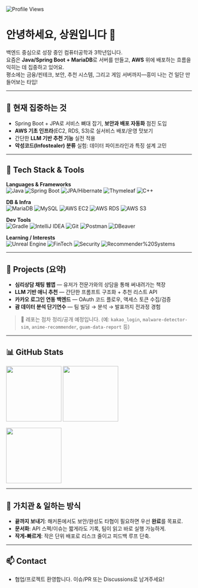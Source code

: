 <!-- 프로필 방문자 뱃지 -->
![Profile Views](https://komarev.com/ghpvc/?username=pso0207&style=flat&color=0e75b6)

# 안녕하세요, 상원입니다 👋

백엔드 중심으로 성장 중인 컴퓨터공학과 3학년입니다.  
요즘은 **Java/Spring Boot + MariaDB**로 서버를 만들고, **AWS** 위에 배포하는 흐름을 익히는 데 집중하고 있어요.   
평소에는 금융/핀테크, 보안, 추천 시스템, 그리고 게임 서버까지—흥미 나는 건 일단 만들어보는 타입!

---

## 🚀 현재 집중하는 것
- Spring Boot + JPA로 서비스 뼈대 잡기, **보안과 배포 자동화** 점진 도입
- **AWS 기초 인프라**(EC2, RDS, S3)로 실서비스 배포/운영 맛보기
- 간단한 **LLM 기반 추천 기능** 실전 적용
- **악성코드(Infostealer) 분류** 실험: 데이터 파이프라인과 특징 설계 고민

---

## 🧰 Tech Stack & Tools

**Languages & Frameworks**  
![Java](https://img.shields.io/badge/Java-007396?logo=openjdk&logoColor=white)
![Spring Boot](https://img.shields.io/badge/Spring%20Boot-6DB33F?logo=springboot&logoColor=white)
![JPA/Hibernate](https://img.shields.io/badge/JPA%2FHibernate-59666C?logo=hibernate&logoColor=white)
![Thymeleaf](https://img.shields.io/badge/Thymeleaf-005F0F?logo=thymeleaf&logoColor=white)
![C++](https://img.shields.io/badge/C++-00599C?logo=c%2B%2B&logoColor=white)

**DB & Infra**  
![MariaDB](https://img.shields.io/badge/MariaDB-1F305F?logo=mariadb&logoColor=white)
![MySQL](https://img.shields.io/badge/MySQL-4479A1?logo=mysql&logoColor=white)
![AWS EC2](https://img.shields.io/badge/AWS%20EC2-FF9900?logo=amazonaws&logoColor=white)
![AWS RDS](https://img.shields.io/badge/AWS%20RDS-527FFF?logo=amazonrds&logoColor=white)
![AWS S3](https://img.shields.io/badge/AWS%20S3-569A31?logo=amazons3&logoColor=white)

**Dev Tools**  
![Gradle](https://img.shields.io/badge/Gradle-02303A?logo=gradle&logoColor=white)
![IntelliJ IDEA](https://img.shields.io/badge/IntelliJ-000000?logo=intellijidea&logoColor=white)
![Git](https://img.shields.io/badge/Git-F05032?logo=git&logoColor=white)
![Postman](https://img.shields.io/badge/Postman-FF6C37?logo=postman&logoColor=white)
![DBeaver](https://img.shields.io/badge/DBeaver-372923?logo=dbeaver&logoColor=white)

**Learning / Interests**  
![Unreal Engine](https://img.shields.io/badge/Unreal-0E1128?logo=unrealengine&logoColor=white)
![FinTech](https://img.shields.io/badge/FinTech-0A66C2)
![Security](https://img.shields.io/badge/Security-111111)
![Recommender%20Systems](https://img.shields.io/badge/Recommender%20Systems-4B8BBE)

---

## 🧩 Projects (요약)

- **심리상담 채팅 웹앱** — 유저가 전문가와의 상담을 통해 써내려가는 책장
- **LLM 기반 애니 추천** — 간단한 프롬프트 구조화 + 추천 리스트 API
- **카카오 로그인 연동 백엔드** — OAuth 코드 플로우, 액세스 토큰 수집/검증
- **괌 데이터 분석 단기연수** — 팀 빌딩 → 분석 → 발표까지 전과정 경험

> 🔗 레포는 점차 정리/공개 예정입니다. (예: `kakao_login`, `malware-detector-sim`, `anime-recommender`, `guam-data-report` 등)

---

## 📊 GitHub Stats

<!-- 깃허브 유저네임이 다르면 아래 pso0207을 본인 계정으로 바꾸세요 -->
<p>
  <img src="https://github-readme-stats.vercel.app/api?username=pso0207&show_icons=true&hide_border=true&rank_icon=github" height="150" />
  <img src="https://github-readme-stats.vercel.app/api/top-langs/?username=pso0207&layout=compact&hide_border=true" height="150" />
</p>
<p>
  <img src="https://streak-stats.demolab.com?user=pso0207&hide_border=true" height="150" />
</p>

---

## 📝 가치관 & 일하는 방식
- **끝까지 보내기**: 해커톤에서도 보안/완성도 타협이 필요하면 우선 **완료**를 목표로.
- **문서화**: API 스펙/이슈는 짧게라도 기록, 팀이 읽고 바로 실행 가능하게.
- **작게-빠르게**: 작은 단위 배포로 리스크 줄이고 피드백 루프 단축.

---

## 📫 Contact
- 협업/프로젝트 환영합니다. 이슈/PR 또는 Discussions로 남겨주세요!
<!-- 필요 시 아래 링크 주석 해제 후 사용
- Email: 
- LinkedIn: 
- Blog: 
-->
